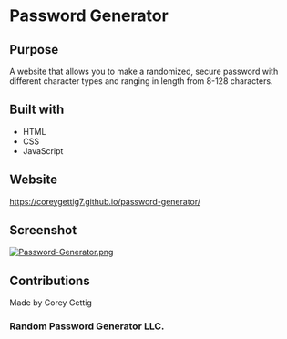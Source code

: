 # Password Generator

## Purpose
A website that allows you to make a randomized, secure password with different character types and ranging in length from 8-128 characters.

## Built with
* HTML
* CSS
* JavaScript

## Website
https://coreygettig7.github.io/password-generator/

## Screenshot
[![Password-Generator.png](https://i.postimg.cc/tJdBCfn9/Password-Generator.png)](https://postimg.cc/JHnNppQF)

## Contributions
Made by Corey Gettig

### Random Password Generator LLC.